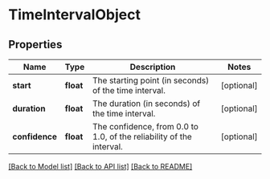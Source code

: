 # TimeIntervalObject

## Properties
Name | Type | Description | Notes
------------ | ------------- | ------------- | -------------
**start** | **float** | The starting point (in seconds) of the time interval. | [optional] 
**duration** | **float** | The duration (in seconds) of the time interval. | [optional] 
**confidence** | **float** | The confidence, from 0.0 to 1.0, of the reliability of the interval. | [optional] 

[[Back to Model list]](../README.md#documentation-for-models) [[Back to API list]](../README.md#documentation-for-api-endpoints) [[Back to README]](../README.md)

